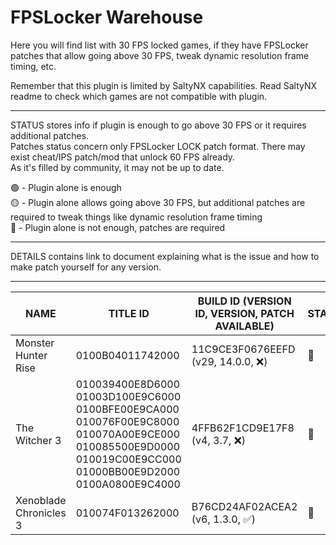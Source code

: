 # FPSLocker Warehouse

Here you will find list with 30 FPS locked games, if they have FPSLocker patches that allow going above 30 FPS, tweak dynamic resolution frame timing, etc.

Remember that this plugin is limited by SaltyNX capabilities. 
Read SaltyNX readme to check which games are not compatible with plugin.

---

STATUS stores info if plugin is enough to go above 30 FPS or it requires additional patches.<br>
Patches status concern only FPSLocker LOCK patch format. There may exist cheat/IPS patch/mod that unlock 60 FPS already.<br>
As it's filled by community, it may not be up to date.

🟢 - Plugin alone is enough<br>
🟡 - Plugin alone allows going above 30 FPS, but additional patches are required to tweak things like dynamic resolution frame timing<br>
🔴 - Plugin alone is not enough, patches are required

---

DETAILS contains link to document explaining what is the issue and how to make patch yourself for any version.

---

| NAME | TITLE ID | BUILD ID (VERSION ID, VERSION, PATCH AVAILABLE) | STATUS | DETAILS |
| --- | --- | --- | --- | --- |
| Monster Hunter Rise | 0100B04011742000 | 11C9CE3F0676EEFD (v29, 14.0.0, ❌) | 🔴 |  |
| The Witcher 3 | 010039400E8D6000 <br> 01003D100E9C6000 <br> 0100BFE00E9CA000 <br> 010076F00E9C8000 <br> 010070A00E9CE000 <br> 010085500E9D0000 <br> 010019C00E9CC000 <br> 01000BB00E9D2000 <br> 0100A0800E9C4000 <br> | 4FFB62F1CD9E17F8 (v4, 3.7, ❌) | 🔴 |  |
| Xenoblade Chronicles 3 | 010074F013262000 | B76CD24AF02ACEA2 (v6, 1.3.0, ✅) | 🔴 |  |
